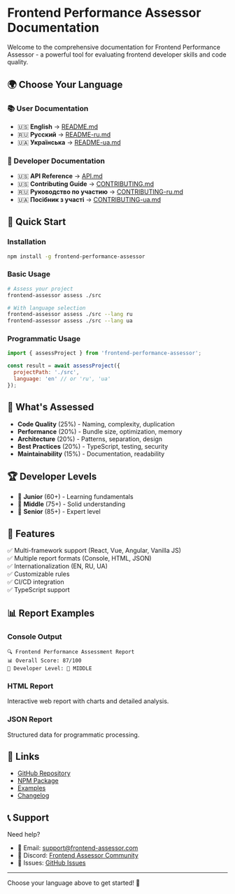 # Frontend Performance Assessor Documentation

Welcome to the comprehensive documentation for Frontend Performance Assessor - a powerful tool for evaluating frontend developer skills and code quality.

## 🌍 Choose Your Language

### 📚 User Documentation
- 🇺🇸 **English** → [README.md](../README.md)
- 🇷🇺 **Русский** → [README-ru.md](README-ru.md)  
- 🇺🇦 **Українська** → [README-ua.md](README-ua.md)

### 🔧 Developer Documentation
- 🇺🇸 **API Reference** → [API.md](API.md)
- 🇺🇸 **Contributing Guide** → [CONTRIBUTING.md](CONTRIBUTING.md)
- 🇷🇺 **Руководство по участию** → [CONTRIBUTING-ru.md](CONTRIBUTING-ru.md)
- 🇺🇦 **Посібник з участі** → [CONTRIBUTING-ua.md](CONTRIBUTING-ua.md)

## 📖 Quick Start

### Installation
```bash
npm install -g frontend-performance-assessor
```

### Basic Usage
```bash
# Assess your project
frontend-assessor assess ./src

# With language selection
frontend-assessor assess ./src --lang ru
frontend-assessor assess ./src --lang ua
```

### Programmatic Usage
```javascript
import { assessProject } from 'frontend-performance-assessor';

const result = await assessProject({
  projectPath: './src',
  language: 'en' // or 'ru', 'ua'
});
```

## 🎯 What's Assessed

- **Code Quality** (25%) - Naming, complexity, duplication
- **Performance** (20%) - Bundle size, optimization, memory
- **Architecture** (20%) - Patterns, separation, design
- **Best Practices** (20%) - TypeScript, testing, security
- **Maintainability** (15%) - Documentation, readability

## 🏆 Developer Levels

- 🌱 **Junior** (60+) - Learning fundamentals
- 🌿 **Middle** (75+) - Solid understanding
- 🌳 **Senior** (85+) - Expert level

## 🚀 Features

✅ Multi-framework support (React, Vue, Angular, Vanilla JS)  
✅ Multiple report formats (Console, HTML, JSON)  
✅ Internationalization (EN, RU, UA)  
✅ Customizable rules  
✅ CI/CD integration  
✅ TypeScript support  

## 📊 Report Examples

### Console Output
```
🔍 Frontend Performance Assessment Report
📊 Overall Score: 87/100
🎯 Developer Level: 🌿 MIDDLE
```

### HTML Report
Interactive web report with charts and detailed analysis.

### JSON Report
Structured data for programmatic processing.

## 🔗 Links

- [GitHub Repository](https://github.com/frontend-performance-assessor/frontend-performance-assessor)
- [NPM Package](https://www.npmjs.com/package/frontend-performance-assessor)
- [Examples](../examples/)
- [Changelog](../CHANGELOG.md)

## 📞 Support

Need help? 
- 📧 Email: support@frontend-assessor.com
- 💬 Discord: [Frontend Assessor Community](https://discord.gg/frontend-assessor)
- 🐛 Issues: [GitHub Issues](https://github.com/frontend-performance-assessor/frontend-performance-assessor/issues)

---

Choose your language above to get started! 🚀
